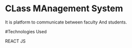 # CLass MAnagement System

It is  platform to communicate between faculty And students.

#Technologies Used

REACT JS
